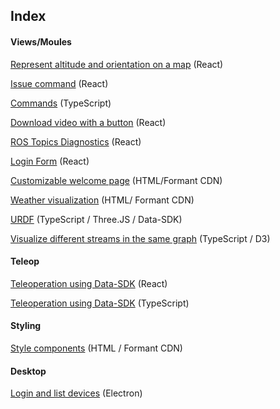 ## Index

#### Views/Moules

[Represent altitude and orientation on a map](https://github.com/FormantIO/toolkit/tree/master/examples/altitude-on-map) (React)

[Issue command](https://github.com/FormantIO/toolkit/tree/master/examples/command-issuer) (React)

[Commands](https://github.com/FormantIO/toolkit/tree/master/examples/commands) (TypeScript)

[Download video with a button](https://github.com/FormantIO/toolkit/tree/master/examples/commands) (React)

[ROS Topics Diagnostics](https://github.com/FormantIO/toolkit/tree/master/examples/ros-diagnostics) (React)

[Login Form](https://github.com/FormantIO/toolkit/tree/master/examples/vr) (React)

[Customizable welcome page](https://github.com/FormantIO/toolkit/tree/master/examples/simple-welcome) (HTML/Formant CDN)

[Weather visualization](https://github.com/FormantIO/toolkit/tree/master/examples/simple-weather-visualization) (HTML/ Formant CDN)

[URDF](https://github.com/FormantIO/toolkit/tree/master/examples/simple-urdf) (TypeScript / Three.JS / Data-SDK)

[Visualize different streams in the same graph](https://github.com/FormantIO/toolkit/tree/master/examples/scatter-plot) (TypeScript / D3)

#### Teleop

[Teleoperation using Data-SDK](https://github.com/FormantIO/toolkit/tree/master/examples/teleop-cra) (React)

[Teleoperation using Data-SDK](https://github.com/FormantIO/toolkit/tree/master/examples/teleop) (TypeScript)

#### Styling

[Style components](https://github.com/FormantIO/toolkit/tree/master/examples/simple-style) (HTML / Formant CDN)

#### Desktop

[Login and list devices](https://github.com/FormantIO/toolkit/tree/master/examples/simple-electron) (Electron)
